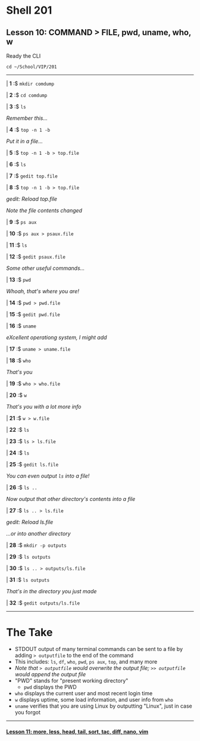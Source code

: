 # Shell 201
## Lesson 10: COMMAND > FILE, pwd, uname, who, w

Ready the CLI

`cd ~/School/VIP/201`

___

| **1** :$ `mkdir comdump`

| **2** :$ `cd comdump`

| **3** :$ `ls`

*Remember this...*

| **4** :$ `top -n 1 -b`

*Put it in a file...*

| **5** :$ `top -n 1 -b > top.file`

| **6** :$ `ls`

| **7** :$ `gedit top.file`

| **8** :$ `top -n 1 -b > top.file`

*gedit: Reload top.file*

*Note the file contents changed*

| **9** :$ `ps aux`

| **10** :$ `ps aux > psaux.file`

| **11** :$ `ls`

| **12** :$ `gedit psaux.file`

*Some other useful commands...*

| **13** :$ `pwd`

*Whoah, that's where you are!*

| **14** :$ `pwd > pwd.file`

| **15** :$ `gedit pwd.file`

| **16** :$ `uname`

*eXcellent operationg system, I might add*

| **17** :$ `uname > uname.file`

| **18** :$ `who`

*That's you*

| **19** :$ `who > who.file`

| **20** :$ `w`

*That's you with a lot more info*

| **21** :$ `w > w.file`

| **22** :$ `ls`

| **23** :$ `ls > ls.file`

| **24** :$ `ls`

| **25** :$ `gedit ls.file`

*You can even output `ls` into a file!*

| **26** :$ `ls ..`

*Now output that other directory's contents into a file*

| **27** :$ `ls .. > ls.file`

*gedit: Reload ls.file*

*...or into another directory*

| **28** :$ `mkdir -p outputs`

| **29** :$ `ls outputs`

| **30** :$ `ls .. > outputs/ls.file`

| **31** :$ `ls outputs`

*That's in the directory you just made*

| **32** :$ `gedit outputs/ls.file`

___

# The Take

- STDOUT output of many terminal commands can be sent to a file by adding `> outputfile` to the end of the command
 - This includes: `ls`, `df`, `who`, `pwd`, `ps aux`, `top`, and many more
- *Note that `> outputfile` would overwrite the output file; `>> outputfile` would append the output file*
- "PWD" stands for "present working directory"
  - `pwd` displays the PWD
- `who` displays the current user and most recent login time
- `w` displays uptime, some load information, and user info from `who`
- `uname` verifies that you are using Linux by outputting "Linux", just in case you forgot

___

#### [Lesson 11: more, less, head, tail, sort, tac, diff, nano, vim](https://github.com/inkVerb/vip/blob/master/201/Lesson-11.md)
